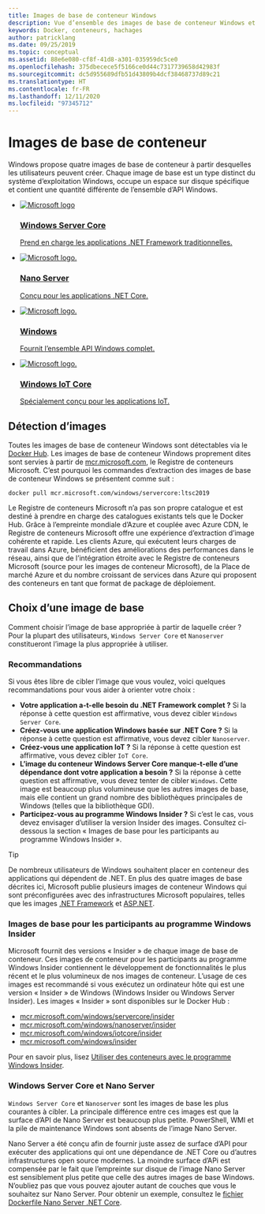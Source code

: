 ```yaml
---
title: Images de base de conteneur Windows
description: Vue d’ensemble des images de base de conteneur Windows et du moment opportun pour les utiliser.
keywords: Docker, conteneurs, hachages
author: patricklang
ms.date: 09/25/2019
ms.topic: conceptual
ms.assetid: 88e6e080-cf8f-41d8-a301-035959dc5ce0
ms.openlocfilehash: 375dbecece5f5166ce0d44c7317739658d42983f
ms.sourcegitcommit: dc5d955689dfb51d43809b4dcf38468737d89c21
ms.translationtype: HT
ms.contentlocale: fr-FR
ms.lasthandoff: 12/11/2020
ms.locfileid: "97345712"
---
```

# <a name="container-base-images"></a>Images de base de conteneur

Windows propose quatre images de base de conteneur à partir desquelles les utilisateurs peuvent créer. Chaque image de base est un type distinct du système d’exploitation Windows, occupe un espace sur disque spécifique et contient une quantité différente de l’ensemble d’API Windows.

<ul class="columns is-multiline has-margin-left-none has-margin-bottom-none has-padding-top-medium">
    <li class="column is-one-quarter has-padding-top-small-mobile has-padding-bottom-small">
        <a class="is-undecorated is-full-height is-block"
            href="https://hub.docker.com/_/microsoft-windows-servercore" data-linktype="external">
            <article class="card has-outline-hover is-relative is-full-height has-padding-none">
                    <div class="cardImageOuter bgdAccent1 has-padding-top-large has-padding-bottom-large has-padding-left-large has-padding-right-large">
                        <div class="cardImage centered has-padding-top-large has-padding-bottom-large has-padding-left-large has-padding-right-large">
                            <img src="media/Microsoft_logo.svg" alt="Microsoft logo" data-linktype="relative-path">
                        </div>
                    </div>
                <div class="card-content has-text-overflow-ellipsis has-padding-top-small">
                    <div class="has-padding-bottom-none">
                        <h3 class="is-size-4 has-margin-top-none has-margin-bottom-none has-text-primary">Windows Server Core</h3>
                    </div>
                    <div class="is-size-7 has-margin-top-small has-line-height-reset">
                        <p>Prend en charge les applications .NET Framework traditionnelles.</p>
                    </div>
                </div>
            </article>
        </a>
    </li>
    <li class="column is-one-quarter has-padding-top-small-mobile has-padding-bottom-small">
        <a class="is-undecorated is-full-height is-block"
            href="https://hub.docker.com/_/microsoft-windows-nanoserver" data-linktype="external">
            <article class="card has-outline-hover is-relative is-full-height has-padding-none">
                    <div class="cardImageOuter bgdAccent1 has-padding-top-large has-padding-bottom-large has-padding-left-large has-padding-right-large">
                        <div class="cardImage centered has-padding-top-large has-padding-bottom-large has-padding-left-large has-padding-right-large">
                            <img src="media/Microsoft_logo.svg" alt="Microsoft logo." data-linktype="relative-path">
                        </div>
                    </div>
                <div class="card-content has-text-overflow-ellipsis has-padding-top-small">
                    <div class="has-padding-bottom-none">
                        <h3 class="is-size-4 has-margin-top-none has-margin-bottom-none has-text-primary">Nano Server</h3>
                    </div>
                    <div class="is-size-7 has-margin-top-small has-line-height-reset">
                        <p>Conçu pour les applications .NET Core.</p>
                    </div>
                </div>
            </article>
        </a>
    </li>
    <li class="column is-one-quarter has-padding-top-small-mobile has-padding-bottom-small">
        <a class="is-undecorated is-full-height is-block"
            href="https://hub.docker.com/_/microsoft-windows" data-linktype="external">
            <article class="card has-outline-hover is-relative is-full-height has-padding-none">
                    <div class="cardImageOuter bgdAccent1 has-padding-top-large has-padding-bottom-large has-padding-left-large has-padding-right-large">
                        <div class="cardImage centered has-padding-top-large has-padding-bottom-large has-padding-left-large has-padding-right-large">
                            <img src="media/Microsoft_logo.svg" alt="Microsoft logo." data-linktype="relative-path">
                        </div>
                    </div>
                <div class="card-content has-text-overflow-ellipsis has-padding-top-small">
                    <div class="has-padding-bottom-none">
                        <h3 class="is-size-4 has-margin-top-none has-margin-bottom-none has-text-primary">Windows</h3>
                    </div>
                    <div class="is-size-7 has-margin-top-small has-line-height-reset">
                        <p>Fournit l’ensemble API Windows complet.</p>
                    </div>
                </div>
            </article>
        </a>
    </li>
    <li class="column is-one-quarter has-padding-top-small-mobile has-padding-bottom-small">
        <a class="is-undecorated is-full-height is-block"
            href="https://hub.docker.com/_/microsoft-windows-iotcore" data-linktype="external">
            <article class="card has-outline-hover is-relative is-full-height has-padding-none">
                    <div class="cardImageOuter bgdAccent1 has-padding-top-large has-padding-bottom-large has-padding-left-large has-padding-right-large">
                        <div class="cardImage centered has-padding-top-large has-padding-bottom-large has-padding-left-large has-padding-right-large">
                            <img src="media/Microsoft_logo.svg" alt="Microsoft logo." data-linktype="relative-path">
                        </div>
                    </div>
                <div class="card-content has-text-overflow-ellipsis has-padding-top-small">
                    <div class="has-padding-bottom-none">
                        <h3 class="is-size-4 has-margin-top-none has-margin-bottom-none has-text-primary">Windows IoT Core</h3>
                    </div>
                    <div class="is-size-7 has-margin-top-small has-line-height-reset">
                        <p>Spécialement conçu pour les applications IoT.</p>
                    </div>
                </div>
            </article>
        </a>
    </li>
</ul>

## <a name="image-discovery"></a>Détection d’images

Toutes les images de base de conteneur Windows sont détectables via le [Docker Hub](https://hub.docker.com/_/microsoft-windows-base-os-images). Les images de base de conteneur Windows proprement dites sont servies à partir de [mcr.microsoft.com](https://azure.microsoft.com/services/container-registry/), le Registre de conteneurs Microsoft. C’est pourquoi les commandes d’extraction des images de base de conteneur Windows se présentent comme suit :

```code
docker pull mcr.microsoft.com/windows/servercore:ltsc2019
```

Le Registre de conteneurs Microsoft n’a pas son propre catalogue et est destiné à prendre en charge des catalogues existants tels que le Docker Hub. Grâce à l’empreinte mondiale d’Azure et couplée avec Azure CDN, le Registre de conteneurs Microsoft offre une expérience d’extraction d’image cohérente et rapide. Les clients Azure, qui exécutent leurs charges de travail dans Azure, bénéficient des améliorations des performances dans le réseau, ainsi que de l’intégration étroite avec le Registre de conteneurs Microsoft (source pour les images de conteneur Microsoft), de la Place de marché Azure et du nombre croissant de services dans Azure qui proposent des conteneurs en tant que format de package de déploiement.

## <a name="choosing-a-base-image"></a>Choix d’une image de base

Comment choisir l’image de base appropriée à partir de laquelle créer ? Pour la plupart des utilisateurs, `Windows Server Core` et `Nanoserver` constitueront l’image la plus appropriée à utiliser.

### <a name="guidelines"></a>Recommandations

 Si vous êtes libre de cibler l’image que vous voulez, voici quelques recommandations pour vous aider à orienter votre choix :

- **Votre application a-t-elle besoin du .NET Framework complet ?** Si la réponse à cette question est affirmative, vous devez cibler `Windows Server Core`.
- **Créez-vous une application Windows basée sur .NET Core ?** Si la réponse à cette question est affirmative, vous devez cibler `Nanoserver`.
- **Créez-vous une application IoT ?** Si la réponse à cette question est affirmative, vous devez cibler `IoT Core`.
- **L’image du conteneur Windows Server Core manque-t-elle d’une dépendance dont votre application a besoin ?** Si la réponse à cette question est affirmative, vous devez tenter de cibler `Windows`. Cette image est beaucoup plus volumineuse que les autres images de base, mais elle contient un grand nombre des bibliothèques principales de Windows (telles que la bibliothèque GDI).
- **Participez-vous au programme Windows Insider ?** Si c’est le cas, vous devez envisager d’utiliser la version Insider des images. Consultez ci-dessous la section « Images de base pour les participants au programme Windows Insider ».

> [!TIP]
> De nombreux utilisateurs de Windows souhaitent placer en conteneur des applications qui dépendent de .NET. En plus des quatre images de base décrites ici, Microsoft publie plusieurs images de conteneur Windows qui sont préconfigurées avec des infrastructures Microsoft populaires, telles que les images [.NET Framework](https://hub.docker.com/_/microsoft-dotnet-framework) et [ASP.NET](https://hub.docker.com/_/microsoft-dotnet-framework-aspnet/).

### <a name="base-images-for-windows-insiders"></a>Images de base pour les participants au programme Windows Insider

Microsoft fournit des versions « Insider » de chaque image de base de conteneur. Ces images de conteneur pour les participants au programme Windows Insider contiennent le développement de fonctionnalités le plus récent et le plus volumineux de nos images de conteneur. L’usage de ces images est recommandé si vous exécutez un ordinateur hôte qui est une version « Insider » de Windows (Windows Insider ou Windows Server Insider). Les images « Insider » sont disponibles sur le Docker Hub :

- [mcr.microsoft.com/windows/servercore/insider](https://hub.docker.com/_/microsoft-windows-servercore-insider)
- [mcr.microsoft.com/windows/nanoserver/insider](https://hub.docker.com/_/microsoft-windows-nanoserver-insider)
- [mcr.microsoft.com/windows/iotcore/insider](https://hub.docker.com/_/microsoft-windows-iotcore-insider)
- [mcr.microsoft.com/windows/insider](https://hub.docker.com/_/microsoft-windows-insider)

Pour en savoir plus, lisez [Utiliser des conteneurs avec le programme Windows Insider](../deploy-containers/insider-overview.md).

### <a name="windows-server-core-vs-nanoserver"></a>Windows Server Core et Nano Server

`Windows Server Core` et `Nanoserver` sont les images de base les plus courantes à cibler. La principale différence entre ces images est que la surface d’API de Nano Server est beaucoup plus petite. PowerShell, WMI et la pile de maintenance Windows sont absents de l’image Nano Server.

Nano Server a été conçu afin de fournir juste assez de surface d’API pour exécuter des applications qui ont une dépendance de .NET Core ou d’autres infrastructures open source modernes. La moindre surface d’APi est compensée par le fait que l’empreinte sur disque de l’image Nano Server est sensiblement plus petite que celle des autres images de base Windows. N’oubliez pas que vous pouvez ajouter autant de couches que vous le souhaitez sur Nano Server. Pour obtenir un exemple, consultez le [fichier Dockerfile Nano Server .NET Core](https://github.com/dotnet/dotnet-docker/blob/master/src/sdk/2.1/nanoserver-1909/amd64/Dockerfile).

